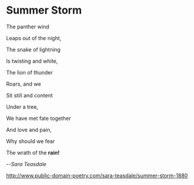 # Summer Storm


The panther wind

Leaps out of the night,

The snake of lightning

Is twisting and white,

The lion of thunder

Roars, and we

Sit still and content

Under a tree,

We have met fate together

And love and pain,

Why should we fear

The wrath of the **rain!**


--*Sara Teasdale*


http://www.public-domain-poetry.com/sara-teasdale/summer-storm-1880
